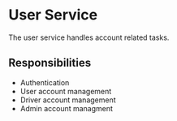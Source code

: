 # User Service

The user service handles account related tasks.

## Responsibilities

- Authentication
- User account management
- Driver account management
- Admin account managment

